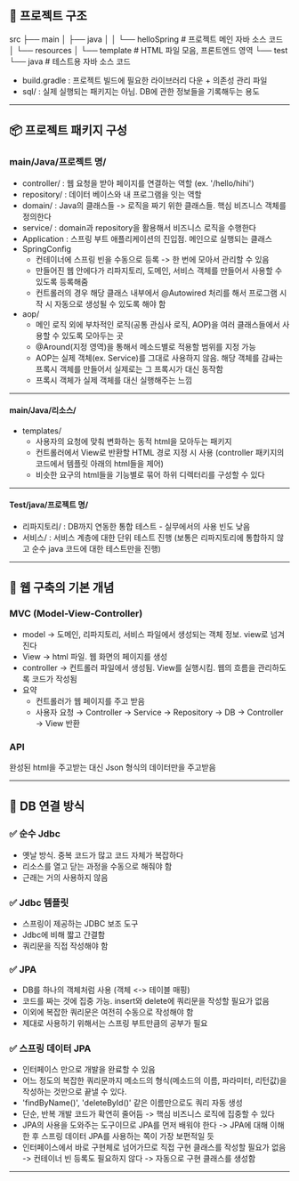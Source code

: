 ## 📁 프로젝트 구조

src
├── main
│ ├── java
│ │ └── helloSpring # 프로젝트 메인 자바 소스 코드
│ └── resources
│ └── template # HTML 파일 모음, 프론트엔드 영역
└── test
└── java # 테스트용 자바 소스 코드

- build.gradle : 프로젝트 빌드에 필요한 라이브러리 다운 + 의존성 관리 파일
- sql/ : 실제 실행되는 패키지는 아님. DB에 관한 정보들을 기록해두는 용도



---

## 📦 프로젝트 패키지 구성

### main/Java/프로젝트 명/
- controller/ : 웹 요청을 받아 페이지를 연결하는 역할 (ex. '/hello/hihi')
- repository/ : 데이터 베이스와 내 프로그램을 잇는 역할
- domain/ : Java의 클래스들 -> 로직을 짜기 위한 클래스들. 핵심 비즈니스 객체를 정의한다
- service/ : domain과 repository을 활용해서 비즈니스 로직을 수행한다
- Application : 스프링 부트 애플리케이션의 진입점. 메인으로 실행되는 클래스
- SpringConfig
  - 컨테이너에 스프링 빈을 수동으로 등록 -> 한 번에 모아서 관리할 수 있음
  - 만들어진 웹 안에다가 리파지토리, 도메인, 서비스 객체를 만들어서 사용할 수 있도록 등록해줌
  - 컨트롤러의 경우 해당 클래스 내부에서 @Autowired 처리를 해서 프로그램 시작 시 자동으로 생성될 수 있도록 해야 함
- aop/
  - 메인 로직 외에 부차적인 로직(공통 관심사 로직, AOP)을 여러 클래스들에서 사용할 수 있도록 모아두는 곳
  - @Around(지정 영역)을 통해서 메소드별로 적용할 범위를 지정 가능
  - AOP는 실제 객체(ex. Service)를 그대로 사용하지 않음. 해당 객체를 감싸는 프록시 객체를 만들어서 실제로는 그 프록시가 대신 동작함
  - 프록시 객체가 실제 객체를 대신 실행해주는 느낌

---

#### main/Java/리소스/
- templates/ 
  - 사용자의 요청에 맞춰 변화하는 동적 html을 모아두는 패키지
  - 컨트롤러에서 View로 반환할 HTML 경로 지정 시 사용 (controller 패키지의 코드에서 템플릿 아래의 html들을 제어)
  - 비슷한 요구의 html들을 기능별로 묶어 하위 디렉터리를 구성할 수 있다

---

#### Test/java/프로젝트 명/
- 리파지토리/ : DB까지 연동한 통합 테스트 - 실무에서의 사용 빈도 낮음
- 서비스/ : 서비스 계층에 대한 단위 테스트 진행 (보통은 리파지토리에 통합하지 않고 순수 java 코드에 대한 테스트만을 진행)

---




## 🧱 웹 구축의 기본 개념
### MVC (Model-View-Controller)
- model -> 도메인, 리파지토리, 서비스 파일에서 생성되는 객체 정보. view로 넘겨진다
- View -> html 파일. 웹 화면의 페이지를 생성
- controller -> 컨트롤러 파일에서 생성됨. View를 실행시킴. 웹의 흐름을 관리하도록 코드가 작성됨
- 요약
  - 컨트롤러가 웹 페이지를 주고 받음
  - 사용자 요청 → Controller → Service → Repository → DB → Controller → View 반환

### API
완성된 html을 주고받는 대신 Json 형식의 데이터만을 주고받음

---




## 🔌 DB 연결 방식
### ✅ 순수 Jdbc
- 옛날 방식. 중복 코드가 많고 코드 자체가 복잡하다
- 리소스를 열고 닫는 과정을 수동으로 해줘야 함
- 근래는 거의 사용하지 않음

### ✅ Jdbc 템플릿
- 스프링이 제공하는 JDBC 보조 도구
- Jdbc에 비해 짧고 간결함
- 쿼리문을 직접 작성해야 함

### ✅ JPA
- DB를 하나의 객체처럼 사용 (객체 <-> 테이블 매핑)
- 코드를 짜는 것에 집중 가능. insert와 delete에 쿼리문을 작성할 필요가 없음
- 이외에 복잡한 쿼리문은 여전히 수동으로 작성해야 함
- 제대로 사용하기 위해서는 스프링 부트만큼의 공부가 필요
        
### ✅ 스프링 데이터 JPA
- 인터페이스 만으로 개발을 완료할 수 있음
- 어느 정도의 복잡한 쿼리문까지 메소드의 형식(메소드의 이름, 파라미터, 리턴값)을 작성하는 것만으로 끝낼 수 있다.
- 'findByName()', 'deleteById()' 같은 이름만으로도 쿼리 자동 생성
- 단순, 반복 개발 코드가 확연히 줄어듬 -> 핵심 비즈니스 로직에 집중할 수 있다
- JPA의 사용을 도와주는 도구이므로 JPA를 먼저 배워야 한다 -> JPA에 대해 이해한 후 스프링 데이터 JPA를 사용하는 쪽이 가장 보편적일 듯
- 인터페이스에서 바로 구현체로 넘어가므로 직접 구현 클래스를 작성할 필요가 없음 -> 컨테이너 빈 등록도 필요하지 않다 -> 자동으로 구현 클래스를 생성함

---


